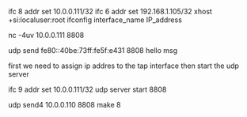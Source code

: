 ifc 8 addr set 10.0.0.111/32
ifc 6 addr set 192.168.1.105/32
xhost +si:localuser:root
ifconfig interface_name IP_address

nc -4uv 10.0.0.111 8808

udp send fe80::40be:73ff:fe5f:e431 8808 hello msg

first we need to assign ip addres to the tap interface
then start the udp server

ifc 9 addr set 10.0.0.111/32
udp server start 8808

udp send4 10.0.0.110 8808 make 8